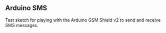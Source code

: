 Arduino SMS
-----------

Test sketch for playing with the Arduino GSM Shield v2 to send and receive SMS messages.
